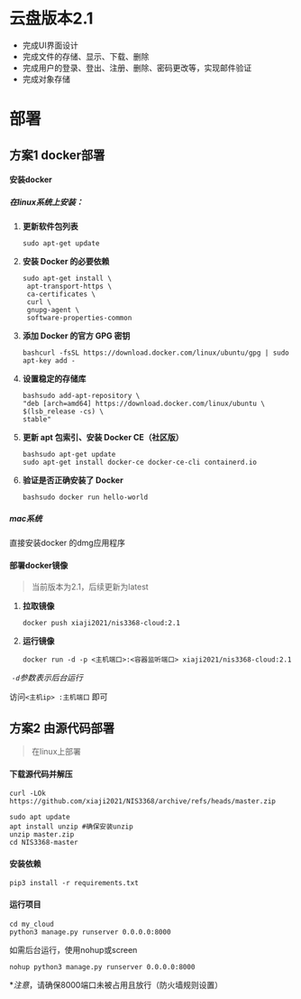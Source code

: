 # 云盘版本2.1

- 完成UI界面设计
- 完成文件的存储、显示、下载、删除
- 完成用户的登录、登出、注册、删除、密码更改等，实现邮件验证
- 完成对象存储



# 部署

## 方案1 docker部署

#### 安装docker

##### 在linux系统上安装：

1. **更新软件包列表** 

   ```
   sudo apt-get update
   ```

2. **安装 Docker 的必要依赖**

   ```
   sudo apt-get install \
    apt-transport-https \
    ca-certificates \
    curl \
    gnupg-agent \
    software-properties-common
   ```

3. **添加 Docker 的官方 GPG 密钥**

   ```
   bashcurl -fsSL https://download.docker.com/linux/ubuntu/gpg | sudo apt-key add -
   ```

4. **设置稳定的存储库**

   ```
   bashsudo add-apt-repository \
   "deb [arch=amd64] https://download.docker.com/linux/ubuntu \
   $(lsb_release -cs) \
   stable"
   ```

5. **更新 apt 包索引、安装 Docker CE（社区版）**

   ```
   bashsudo apt-get update
   sudo apt-get install docker-ce docker-ce-cli containerd.io
   ```

6. **验证是否正确安装了 Docker**

   ```
   bashsudo docker run hello-world
   ```

##### mac系统

直接安装docker 的dmg应用程序

#### 部署docker镜像

> 当前版本为2.1，后续更新为latest

1. **拉取镜像**

   ```
   docker push xiaji2021/nis3368-cloud:2.1
   ```

2. **运行镜像**

   ```
   docker run -d -p <主机端口>:<容器监听端口> xiaji2021/nis3368-cloud:2.1
   ```

​		*`-d`参数表示后台运行*

访问`<主机ip> :主机端口` 即可





## 方案2 由源代码部署

> 在linux上部署

#### 下载源代码并解压

```
curl -LOk https://github.com/xiaji2021/NIS3368/archive/refs/heads/master.zip
```

```
sudo apt update
apt install unzip #确保安装unzip
unzip master.zip
cd NIS3368-master
```

#### 安装依赖

```
pip3 install -r requirements.txt
```

#### 运行项目

```
cd my_cloud
python3 manage.py runserver 0.0.0.0:8000
```

如需后台运行，使用nohup或screen

```
nohup python3 manage.py runserver 0.0.0.0:8000
```

**注意*，请确保8000端口未被占用且放行（防火墙规则设置）



